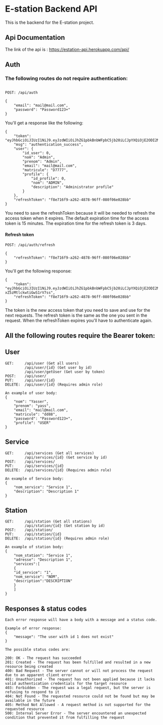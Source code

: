 # E-station Backend API
This is the backend for the E-station project.

## Api Documentation
The link of the api is : https://estation-api.herokuapp.com/api/

## Auth
### The following routes do not require authentication:
```

POST: /api/auth

{
    "email": "mail@mail.com",
    "password": "Password123+"
}
```
You'll get a response like the following:
```
{
    "token": "eyJhbGciOiJIUzI1NiJ9.eyJzdWIiOiJhZG1pbkBnbWFpbC5jb20iLCJpYXQiOjE2ODI2MTc5NzYsImV4cCI6MTY4MjYxODg3Nn0.zSiqzNKo1EfpVZtNoVWElj34iQ0eZ_E6Wy1wnPGnPPg",
    "msg": "authentication_success",
    "user": {
        "id_user": 0,
        "nom": "Admin",
        "prenom": "Admin",
        "email": "mail@mail.com",
        "matricule": "D7777",
        "profile": {
            "id_profile": 0,
            "nom": "ADMIN",
            "description": "Administrator profile"
        }
    },
    "refreshToken": "f8e716f9-a262-4878-96ff-080f06e028bb"
}
```
You need to save the refreshToken because it will be needed to refresh the access token when it expires.
The default expiration time for the access token is 15 minutes. 
The expiration time for the refresh token is 3 days.

#### Refresh token
```
POST: /api/auth/refresh

{
    "refreshToken": "f8e716f9-a262-4878-96ff-080f06e028bb"
}
```
You'll get the following response:
```
{
    "token": "eyJhbGciOiJIUzI1NiJ9.eyJzdWIiOiJhZG1pbkBnbWFpbC5jb20iLCJpYXQiOjE2ODI2MTkwODEsImV4cCI6MTY4MjYxOTk4MX0.OGy_-3s1eVzjVxnbYrvoF-xZ5zMtlckwtiGwS1rV7ss",
    "refreshToken": "f8e716f9-a262-4878-96ff-080f06e028bb"
}
```
The token is the new access token that you need to save and use for the next requests.
The refresh token is the same as the one you sent in the request.
When the refreshToken expires you'll have to authenticate again.


## All the following routes require the Bearer token:
## User
```
GET:     /api/user (Get all users)
         /api/user/{id} (Get user by id)
         /api/user/getUser (Get user by token)
POST:    /api/user/
PUT:     /api/user/{id} 
DELETE:  /api/user/{id} (Requires admin role)

An example of user body:
{
    "nom": "Yasser",
    "prenom": "yass",
    "email": "mail@mail.com",
    "matricule": "dd88",
    "password": "Password123+",
    "profile": "USER"
}
```
## Service
```
GET:     /api/services (Get all services)
         /api/services/{id} (Get service by id)
POST:    /api/services/
PUT:     /api/services/{id}
DELETE:  /api/services/{id} (Requires admin role)

An example of Service body:
{
    "nom_service": "Service 1",
    "description": "Description 1"
}

```
## Station
```
GET:     /api/station (Get all stations)
         /api/station/{id} (Get station by id)
POST:    /api/station/
PUT:     /api/station/{id}
DELETE:  /api/station/{id} (Requires admin role)

An example of station body:
{
    "nom_station": "Service 1",
    "adresse": "Description 1",
    "services":[
    {
    "id_service": "1",
    "nom_service": "NOM",
    "description":"DESCRIPTION"
    }
    ]
}

```


## Responses & status codes
```
Each error response will have a body with a message and a status code.

Example of error response:
{
    "message": "The user with id 1 does not exist"
}

The possible status codes are:

200: OK - The request has succeeded
201: Created - The request has been fulfilled and resulted in a new resource being created
400: Bad Request - The server cannot or will not process the request due to an apparent client error
401: Unauthorized - The request has not been applied because it lacks valid authentication credentials for the target resource
403: Forbidden - The request was a legal request, but the server is refusing to respond to it
404: Not Found - The requested resource could not be found but may be available in the future
405: Method Not Allowed - A request method is not supported for the requested resource
500: Internal Server Error - The server encountered an unexpected condition that prevented it from fulfilling the request

```